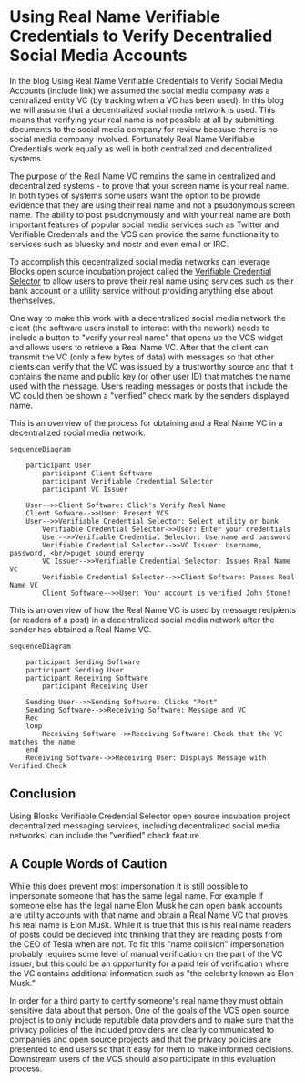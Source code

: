 # Using Real Name Verifiable Credentials to Verify Decentralied Social Media Accounts

In the blog Using Real Name Verifiable Credentials to Verify Social Media Accounts (include link) we assumed the social media company was a centralized entity VC (by tracking when a VC has been used). In this blog we will assume that a decentralized social media network is used. This means that verifying your real name is not possible at all by submitting documents to the social media company for review because there is no social media company involved. Fortunately Real Name Verifiable Credentials work equally as well in both centralized and decentralized systems.

The purpose of the Real Name VC remains the same in centralized and decentralized systems - to prove that your screen name is your real name. In both types of systems some users want the option to be provide evidence that they are using their real name and not a psudonymous screen name. The ability to post psudonymously and with your real name are both important features of popular social media services such as Twitter and Verifiable Credentals and the VCS can provide the same functionality to services such as bluesky and nostr and even email or IRC.

To accomplish this decentralized social media networks can leverage Blocks open source incubation project called the [Verifiable Credential Selector](https://developer.tbd.website/blog/announcing-web5-verifiable-credential-selector) 
to allow users to prove their real name using services such as their bank account
or a utility service without providing anything else about themselves.

One way to make this work with a decentralized social media network the client (the software users install to interact with the nework) needs to include a button to "verify your real name" that opens up the VCS widget and allows users to retrieve a Real Name VC. After that the client can transmit the VC (only a few bytes of data) with messages so that other clients can verify that the VC was issued by a trustworthy source and that it contains the name and public key (or other user ID) that matches the name used with the message. Users reading messages or posts that include the VC could then be shown a "verified" check mark by the senders displayed name.  

This is an overview of the process for obtaining and a Real Name VC in a decentralized social media network.

```mermaid
sequenceDiagram

	participant User
        participant Client Software
        participant Verifiable Credential Selector 
        participant VC Issuer

	User-->>Client Software: Click's Verify Real Name
	Client Sofware-->>User: Present VCS
	User-->>Verifiable Credential Selector: Select utility or bank 
        Verifiable Credential Selector->>User: Enter your credentials
        User-->>Verifiable Credential Selector: Username and password
        Verifiable Credential Selector-->>VC Issuer: Username, password, <br/>puget sound energy
        VC Issuer-->>Verifiable Credential Selector: Issues Real Name VC
        Verifiable Credential Selector-->>Client Software: Passes Real Name VC
        Client Software-->>User: Your account is verified John Stone! 

```

This is an overview of how the Real Name VC is used by message recipients (or readers of a post) in a decentralized social media network after the sender has obtained a Real Name VC.


```mermaid
sequenceDiagram

	participant Sending Software
	participant Sending User
	participant Receiving Software
        participant Receiving User

	Sending User-->>Sending Software: Clicks "Post"
	Sending Software-->>Receiving Software: Message and VC
	Rec		
	loop
		Receiving Software-->>Receiving Software: Check that the VC matches the name	
	end
	Receiving Software-->>Receiving User: Displays Message with Verified Check

```

## Conclusion
Using Blocks Verifiable Credential Selector open source incubation project decentralized messaging services, including decentralized social media networks)
can include the "verified" check feature.

## A Couple Words of Caution
While this does prevent most impersonation it is still possible to impersonate someone that has the same legal name. For example if someone else has the legal name Elon Musk he can open bank accounts are utility accounts with that name and obtain a Real Name VC that proves his real name is Elon Musk. While it is true that this is his real name readers of posts could be decieved into thinking that they are reading posts from the CEO of Tesla when are not. To fix this "name collision" impersonation probably requires some level of manual verification on the part of the VC issuer, but this could be an opportunity for a paid teir of verification where the VC contains additional information such as "the celebrity known as Elon Musk."

In order for a third party to certify someone's real name they must obtain sensitive data about that person. One of the goals of the VCS open source project is to only include reputable data providers and to make sure that the privacy policies of the included providers are clearly communicated to companies and open source projects and that the privacy policies are presented to end users so that it easy for them to make informed decisions. Downstream users of the VCS should also participate in this evaluation process.





